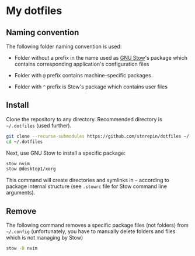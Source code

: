 # My dotfiles

## Naming convention

The following folder naming convention is used:

* Folder without a prefix in the name used as [GNU
  Stow](https://www.gnu.org/software/stow/)'s package which contains
  corresponding application's configuration files

* Folder with `@` prefix contains machine-specific packages

* Folder with `^` prefix is Stow's package which contains user files

## Install

Clone the repository to any directory. Recommended directory is `~/.dotfiles`
(used further).

```sh
git clone --recurse-submodules https://github.com/stnrepin/dotfiles ~/.dotfiles
cd ~/.dotfiles
```

Next, use GNU Stow to install a specific package:

```sh
stow nvim
stow @desktop1/xorg
```

This command will create directories and symlinks in `~` according to package
internal structure (see `.stowrc` file for Stow command line arguments).

## Remove

The following command removes a specific package files (not folders) from
`~/.config` (unfortunately, you have to manually delete folders and
files which is not managing by Stow)

```sh
stow -D nvim
```

